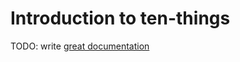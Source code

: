 # Introduction to ten-things

TODO: write [great documentation](http://jacobian.org/writing/great-documentation/what-to-write/)
